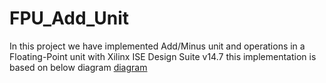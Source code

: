 # FPU_Add_Unit
In this project we have implemented Add/Minus unit and operations in a Floating-Point unit  with Xilinx ISE Design Suite v14.7
this implementation is based on below diagram 
[diagram](https://raw.githubusercontent.com/mohammadreza-babaeimosleh/FPU_Add_Unit/main/shape1.PNG)
